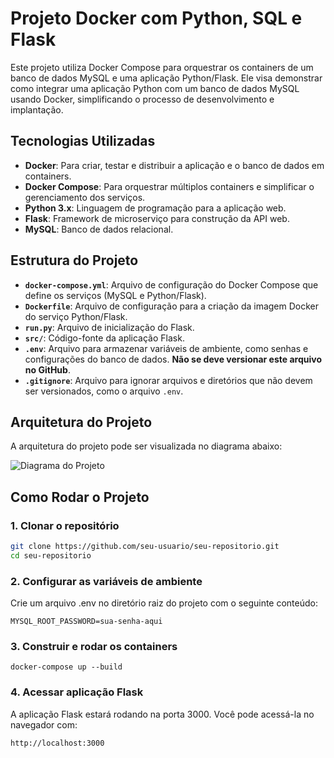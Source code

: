 # Projeto Docker com Python, SQL e Flask

Este projeto utiliza Docker Compose para orquestrar os containers de um banco de dados MySQL e uma aplicação Python/Flask. Ele visa demonstrar como integrar uma aplicação Python com um banco de dados MySQL usando Docker, simplificando o processo de desenvolvimento e implantação.

## Tecnologias Utilizadas

- **Docker**: Para criar, testar e distribuir a aplicação e o banco de dados em containers.
- **Docker Compose**: Para orquestrar múltiplos containers e simplificar o gerenciamento dos serviços.
- **Python 3.x**: Linguagem de programação para a aplicação web.
- **Flask**: Framework de microserviço para construção da API web.
- **MySQL**: Banco de dados relacional.

## Estrutura do Projeto

- **`docker-compose.yml`**: Arquivo de configuração do Docker Compose que define os serviços (MySQL e Python/Flask).
- **`Dockerfile`**: Arquivo de configuração para a criação da imagem Docker do serviço Python/Flask.
- **`run.py`**: Arquivo de inicialização do Flask.
- **`src/`**: Código-fonte da aplicação Flask.
- **`.env`**: Arquivo para armazenar variáveis de ambiente, como senhas e configurações do banco de dados. **Não se deve versionar este arquivo no GitHub**.
- **`.gitignore`**: Arquivo para ignorar arquivos e diretórios que não devem ser versionados, como o arquivo `.env`.

## Arquitetura do Projeto
A arquitetura do projeto pode ser visualizada no diagrama abaixo:

![Diagrama do Projeto](diagrama.png)

## Como Rodar o Projeto

### 1. Clonar o repositório

```bash
git clone https://github.com/seu-usuario/seu-repositorio.git
cd seu-repositorio 
```
### 2. Configurar as variáveis de ambiente
Crie um arquivo .env no diretório raiz do projeto com o seguinte conteúdo:
```
MYSQL_ROOT_PASSWORD=sua-senha-aqui
```
### 3. Construir e rodar os containers
```
docker-compose up --build
```

### 4. Acessar aplicação Flask
A aplicação Flask estará rodando na porta 3000. Você pode acessá-la no navegador com:
```
http://localhost:3000
```
